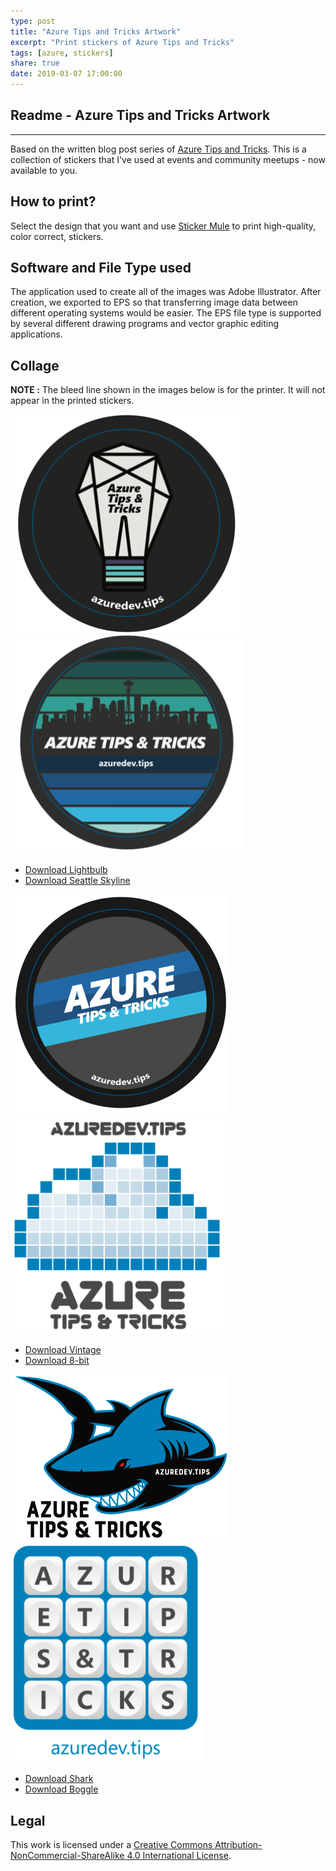```yaml
---
type: post
title: "Azure Tips and Tricks Artwork"
excerpt: "Print stickers of Azure Tips and Tricks"
tags: [azure, stickers]
share: true
date: 2019-03-07 17:00:00
---
```


## Readme - Azure Tips and Tricks Artwork
----------------------

Based on the written blog post series of [Azure Tips and Tricks](http://azuredev.tips/). This is a collection of stickers that I've used at events and community meetups - now available to you.

## How to print?

Select the design that you want and use [Sticker Mule](https://www.stickermule.com/) to print high-quality, color correct, stickers.

## Software and File Type used

The application used to create all of the images was Adobe Illustrator. After creation, we exported to EPS so that transferring image data between different operating systems would be easier. The EPS file type is supported by several different drawing programs and vector graphic editing applications.

## Collage

**NOTE :** The bleed line shown in the images below is for the printer. It will not appear in the printed stickers.

<img src="/AzureTipsAndTricks//stickers/preview/lightbulb.png" alt="drawing"  height="350" /> <img src="/AzureTipsAndTricks/stickers/preview/seattle.png" alt="drawing" height="350"/>

* [Download Lightbulb](/AzureTipsAndTricks/stickers/2x2-circle-lightbulb.eps)
* [Download Seattle Skyline](/AzureTipsAndTricks/stickers/2x2-circle-seattle.eps)

<img src="/AzureTipsAndTricks/stickers/preview/vintage.png" alt="drawing" height="350" />&nbsp;&nbsp;&nbsp;&nbsp;&nbsp;<img src="/AzureTipsAndTricks/stickers/preview/8bit.png" alt="drawing" height="350"/>

* [Download Vintage](/AzureTipsAndTricks/blob/stickers/2x2-circle-vintage.eps)
* [Download 8-bit](/AzureTipsAndTricks/stickers/2x2-rounded-square-8-bit.eps)

<img src="/AzureTipsAndTricks/stickers/preview/shark.png" alt="drawing" width="350" /> &nbsp;&nbsp;&nbsp;&nbsp;&nbsp;<img src="/AzureTipsAndTricks/stickers/preview/boggle.png" alt="drawing" height="350"/>

* [Download Shark](/AzureTipsAndTricks/stickers/2x2-rounded-shark-laser-eyes.eps)
* [Download Boggle](/AzureTipsAndTricks/stickers/2x2-rounded-boggle.eps)

## Legal

This work is licensed under a [Creative Commons Attribution-NonCommercial-ShareAlike 4.0 International License](http://creativecommons.org/licenses/by-nc-sa/4.0/).
